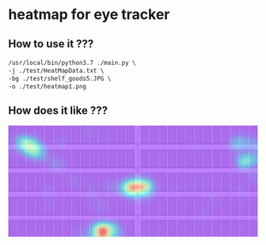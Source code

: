 # heatmap for eye tracker

## How to use it ???
    /usr/local/bin/python3.7 ./main.py \
    -j ./test/HeatMapData.txt \
    -bg ./test/shelf_goods5.JPG \
    -o ./test/heatmap1.png

## How does it like ???
![image](./venv/demo/result/heatmap.png)
